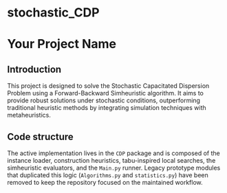 # stochastic_CDP

# Your Project Name

## Introduction

This project is designed to solve the Stochastic Capacitated Dispersion Problem using a Forward-Backward Simheuristic algorithm. It aims to provide robust solutions under stochastic conditions, outperforming traditional heuristic methods by integrating simulation techniques with metaheuristics.

## Code structure

The active implementation lives in the `CDP` package and is composed of the instance loader, construction heuristics, tabu-inspired local searches, the simheuristic evaluators, and the `Main.py` runner. Legacy prototype modules that duplicated this logic (`Algorithms.py` and `statistics.py`) have been removed to keep the repository focused on the maintained workflow.
